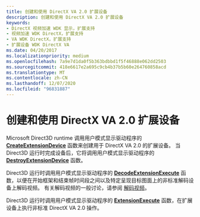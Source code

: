 ```yaml
---
title: 创建和使用 DirectX VA 2.0 扩展设备
description: 创建和使用 DirectX VA 2.0 扩展设备
keywords:
- DirectX 视频加速 WDK 显示，扩展支持
- 视频加速 WDK DirectX，扩展支持
- VA WDK DirectX，扩展支持
- 扩展设备 WDK DirectX VA
ms.date: 04/20/2017
ms.localizationpriority: medium
ms.openlocfilehash: 7a9e7d1da0f5b363bdbbd1f5f46888e062dd2503
ms.sourcegitcommit: 418e6617e2a695c9cb4b37b5b60e264760858acd
ms.translationtype: MT
ms.contentlocale: zh-CN
ms.lasthandoff: 12/07/2020
ms.locfileid: "96831887"
---
```

# <a name="creating-and-using-a-directx-va-20-extension-device"></a>创建和使用 DirectX VA 2.0 扩展设备


Microsoft Direct3D runtime 调用用户模式显示驱动程序的 [**CreateExtensionDevice**](/windows-hardware/drivers/ddi/d3dumddi/nc-d3dumddi-pfnd3dddi_createextensiondevice) 函数来创建用于 DirectX VA 2.0 的扩展设备。 当 Direct3D 运行时完成设备后，它将调用用户模式显示驱动程序的 [**DestroyExtensionDevice**](/windows-hardware/drivers/ddi/d3dumddi/nc-d3dumddi-pfnd3dddi_destroyextensiondevice) 函数。

Direct3D 运行时调用用户模式显示驱动程序的 [**DecodeExtensionExecute**](/windows-hardware/drivers/ddi/d3dumddi/nc-d3dumddi-pfnd3dddi_decodeextensionexecute) 函数，以便在开始框架和结束帧时间段之间以及特定呈现目标图面上的非标准解码设备上解码视频。 有关解码视频的一般讨论，请参阅 [解码视频](decoding-video.md)。

Direct3D 运行时调用用户模式显示驱动程序的 [**ExtensionExecute**](/windows-hardware/drivers/ddi/d3dumddi/nc-d3dumddi-pfnd3dddi_extensionexecute) 函数，在扩展设备上执行非标准 DirectX VA 2.0 操作。

 

